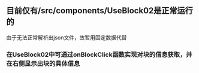 ## 目前仅有/src/components/UseBlock02是正常运行的
由于无法正常解析出json文件，故暂用固定数据代替

### 在UseBlock02中可通过onBlockClick函数实现对块的信息获取，并在右侧显示出块的具体信息
